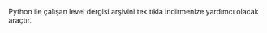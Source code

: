 Python ile çalışan level dergisi arşivini tek tıkla indirmenize yardımcı olacak araçtır.

<blockquote class="imgur-embed-pub" lang="en" data-id="a/YUI1s44" data-context="false" ><a href="//imgur.com/a/YUI1s44"></a></blockquote><script async src="//s.imgur.com/min/embed.js" charset="utf-8"></script>
